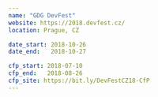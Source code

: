```yaml
---
name: "GDG DevFest"
website: https://2018.devfest.cz/
location: Prague, CZ

date_start: 2018-10-26
date_end:   2018-10-27

cfp_start: 2018-07-10
cfp_end:   2018-08-26
cfp_site: https://bit.ly/DevFestCZ18-CfP
---
```

